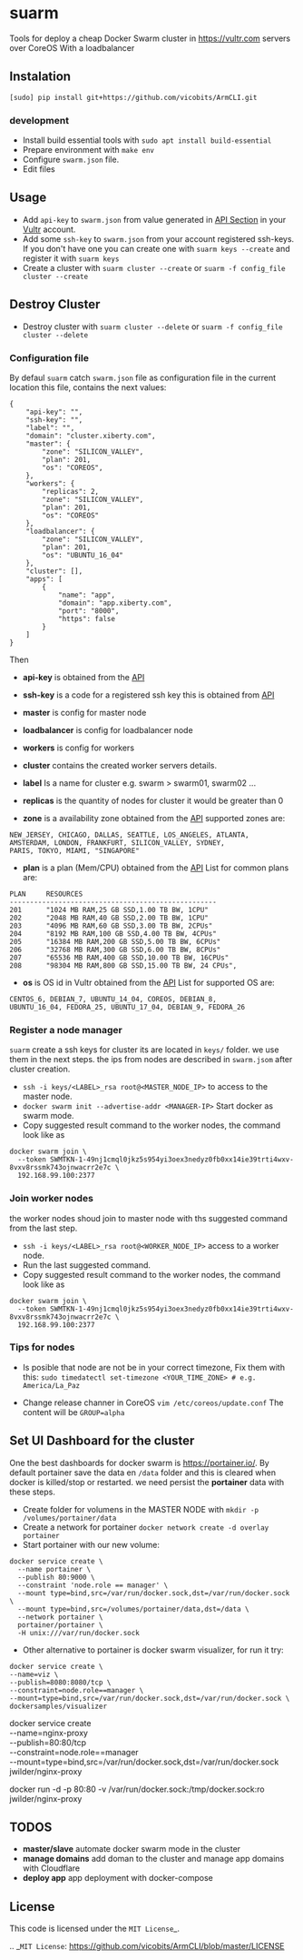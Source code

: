 # suarm

Tools for deploy a cheap Docker Swarm cluster in https://vultr.com servers over CoreOS
With a loadbalancer

## Instalation

`[sudo] pip install git+https://github.com/vicobits/ArmCLI.git`

### development
  - Install build essential tools with `sudo apt install build-essential`
  - Prepare environment with `make env`
  - Configure  `swarm.json` file.
  - Edit files

## Usage
  - Add `api-key` to `swarm.json` from value generated in [API Section](https://my.vultr.com/settings/#settingsapi) in
    your [Vultr](https://vultr.com) account.
  - Add some `ssh-key` to  `swarm.json` from your account registered ssh-keys. If you don't have one you can
    create one with `suarm keys --create` and register it with `suarm keys`
  - Create a cluster with `suarm cluster --create` or `suarm -f config_file cluster --create`

## Destroy Cluster
  - Destroy cluster with `suarm cluster --delete` or `suarm -f config_file cluster --delete`

### Configuration file

By defaul `suarm` catch `swarm.json` file as configuration file in the current location
this file, contains the next values:

```
{
    "api-key": "",
    "ssh-key": "",
    "label": "",
    "domain": "cluster.xiberty.com",
    "master": {
        "zone": "SILICON_VALLEY",
        "plan": 201,
        "os": "COREOS",
    },
    "workers": {
        "replicas": 2,
        "zone": "SILICON_VALLEY",
        "plan": 201,
        "os": "COREOS"
    },
    "loadbalancer": {
        "zone": "SILICON_VALLEY",
        "plan": 201,
        "os": "UBUNTU_16_04"
    },
    "cluster": [],
    "apps": [
        {
            "name": "app",
            "domain": "app.xiberty.com",
            "port": "8000",
            "https": false
        }
    ]
}
```
Then
  * **api-key** is obtained from the [API](https://my.vultr.com/settings/#settingsapi)
  * **ssh-key** is a code for a registered ssh key this is obtained from [API](https://api.vultr.com/v1/sshkey/list)
  * **master** is config for master node
  * **loadbalancer** is config for loadbalancer node
  * **workers** is config for workers
  * **cluster** contains the created worker servers details.
  * **label** Is a name for cluster e.g. swarm > swarm01, swarm02 ...
  * **replicas** is the quantity of nodes for cluster it would be greater than 0

  * **zone** is a availability zone obtained from the [API](https://api.vultr.com/v1/regions/list)
  supported zones are:
  ```
  NEW_JERSEY, CHICAGO, DALLAS, SEATTLE, LOS_ANGELES, ATLANTA,
  AMSTERDAM, LONDON, FRANKFURT, SILICON_VALLEY, SYDNEY,
  PARIS, TOKYO, MIAMI, "SINGAPORE"
  ```
  * **plan** is a plan (Mem/CPU) obtained from the [API](https://api.vultr.com/v1/plans/list)
  List for common plans are:
  ```
  PLAN     RESOURCES
  ---------------------------------------------------
  201      "1024 MB RAM,25 GB SSD,1.00 TB BW, 1CPU"
  202      "2048 MB RAM,40 GB SSD,2.00 TB BW, 1CPU"
  203      "4096 MB RAM,60 GB SSD,3.00 TB BW, 2CPUs"
  204      "8192 MB RAM,100 GB SSD,4.00 TB BW, 4CPUs"
  205      "16384 MB RAM,200 GB SSD,5.00 TB BW, 6CPUs"
  206      "32768 MB RAM,300 GB SSD,6.00 TB BW, 8CPUs"
  207      "65536 MB RAM,400 GB SSD,10.00 TB BW, 16CPUs"
  208      "98304 MB RAM,800 GB SSD,15.00 TB BW, 24 CPUs",
  ```
  * **os** is OS id in Vultr obtained from the [API](https://api.vultr.com/v1/os/list) 
  List for supported OS are:
  ```
  CENTOS_6, DEBIAN_7, UBUNTU_14_04, COREOS, DEBIAN_8,
  UBUNTU_16_04, FEDORA_25, UBUNTU_17_04, DEBIAN_9, FEDORA_26
  ```

### Register a node manager

`suarm` create a ssh keys for cluster its are located in `keys/` folder. we use them in the next steps.
the ips from nodes are described in `swarm.jsom` after cluster creation.

  - `ssh -i keys/<LABEL>_rsa root@<MASTER_NODE_IP>` to access to the master node.
  - `docker swarm init --advertise-addr <MANAGER-IP>` Start docker as swarm mode.
  - Copy suggested result command to the worker nodes, the command look like as
  ```
  docker swarm join \
    --token SWMTKN-1-49nj1cmql0jkz5s954yi3oex3nedyz0fb0xx14ie39trti4wxv-8vxv8rssmk743ojnwacrr2e7c \
    192.168.99.100:2377
  ```
### Join worker nodes
the worker nodes shoud join to master node with ths suggested command from the last step.

  - `ssh -i keys/<LABEL>_rsa root@<WORKER_NODE_IP>` access to a worker node.
  - Run the last suggested command.
  - Copy suggested result command to the worker nodes, the command look like as
  ```
  docker swarm join \
    --token SWMTKN-1-49nj1cmql0jkz5s954yi3oex3nedyz0fb0xx14ie39trti4wxv-8vxv8rssmk743ojnwacrr2e7c \
    192.168.99.100:2377
  ```

### Tips for nodes

  * Is posible that node are not be in your correct timezone, Fix them with this:
  `sudo timedatectl set-timezone <YOUR_TIME_ZONE> # e.g. America/La_Paz`

  * Change release channer in CoreOS
  `vim /etc/coreos/update.conf` The content will be `GROUP=alpha`

## Set UI Dashboard for the cluster

One the best dashboards for docker swarm is https://portainer.io/.
By default portainer save the data en `/data` folder and this is cleared when docker is killed/stop or restarted.
we need persist the **portainer** data with these steps.
  - Create folder for volumens in the MASTER NODE with `mkdir -p /volumes/portainer/data`
  - Create a network for portainer `docker network create -d overlay portainer`
  - Start portainer with our new volume:
  ```
  docker service create \
    --name portainer \
    --publish 80:9000 \
    --constraint 'node.role == manager' \
    --mount type=bind,src=/var/run/docker.sock,dst=/var/run/docker.sock \
    --mount type=bind,src=/volumes/portainer/data,dst=/data \
    --network portainer \
    portainer/portainer \
    -H unix:///var/run/docker.sock
  ```
  - Other alternative to portainer is docker swarm visualizer, for run it try:
  ```
  docker service create \
  --name=viz \
  --publish=8080:8080/tcp \
  --constraint=node.role==manager \
  --mount=type=bind,src=/var/run/docker.sock,dst=/var/run/docker.sock \
  dockersamples/visualizer
  ```

  docker service create \
  --name=nginx-proxy \
  --publish=80:80/tcp \
  --constraint=node.role==manager \
  --mount=type=bind,src=/var/run/docker.sock,dst=/var/run/docker.sock \
  jwilder/nginx-proxy



 docker run -d -p 80:80 -v /var/run/docker.sock:/tmp/docker.sock:ro jwilder/nginx-proxy

## TODOS
  * **master/slave** automate docker swarm mode in the cluster
  * **manage domains** add doman to the cluster and manage app domains with Cloudflare
  * **deploy app** app deployment with docker-compose

License
-------

This code is licensed under the `MIT License`_.

.. _`MIT License`: https://github.com/vicobits/ArmCLI/blob/master/LICENSE
